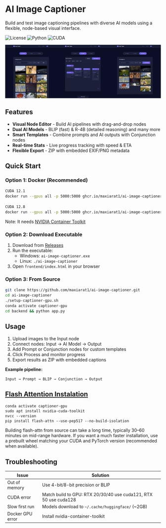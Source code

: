 # AI Image Captioner

Build and test image captioning pipelines with diverse AI models using a flexible, node-based visual interface.

![License](https://img.shields.io/badge/license-MIT-purple.svg)
![Python](https://img.shields.io/badge/python-3.10%20%7C%203.12-blue.svg)
![CUDA](https://img.shields.io/badge/CUDA-12.1%20%7C%2012.8-*.svg)


![AI Image Captioner Interface](assets/Image%20Tagger.png)

## Features

- **Visual Node Editor** - Build AI pipelines with drag-and-drop nodes
- **Dual AI Models** - BLIP (fast) & R-4B (detailed reasoning) and many more
- **Smart Templates** - Combine prompts and AI outputs with Conjunction nodes
- **Real-time Stats** - Live progress tracking with speed & ETA
- **Flexible Export** - ZIP with embedded EXIF/PNG metadata

## Quick Start

### Option 1: Docker (Recommended)

```bash
CUDA 12.1
docker run --gpus all -p 5000:5000 ghcr.io/maxiarat1/ai-image-captioner:latest-python310-cuda121

CUDA 12.8
docker run --gpus all -p 5000:5000 ghcr.io/maxiarat1/ai-image-captioner:latest-python312-cuda128
```
Note: It needs [NVIDIA Container Toolkit](https://docs.nvidia.com/datacenter/cloud-native/container-toolkit/latest/install-guide.html)

### Option 2: Download Executable

1. Download from [Releases](https://github.com/maxiarat1/ai-image-captioner/releases)
2. Run the executable:
   - Windows: `ai-image-captioner.exe`
   - Linux: `./ai-image-captioner`
3. Open `frontend/index.html` in your browser

### Option 3: From Source

```bash
git clone https://github.com/maxiarat1/ai-image-captioner.git
cd ai-image-captioner
./setup-captioner-gpu.sh
conda activate captioner-gpu
cd backend && python app.py
```

## Usage

1. Upload images to the Input node
2. Connect nodes: Input → AI Model → Output
3. Add Prompt or Conjunction nodes for custom templates
4. Click Process and monitor progress
5. Export results as ZIP with embedded captions

**Example pipeline:**
```
Input → Prompt → BLIP → Conjunction → Output
```

## [Flash Attention Instalation](https://github.com/Dao-AILab/flash-attention)
```
conda activate captioner-gpu 
sudo apt install nvidia-cuda-toolkit
nvcc --version
pip install flash-attn --use-pep517 --no-build-isolation
```
Building flash-attn from source can take a long time, typically 30–60 minutes on mid-range hardware.
If you want a much faster installation, use a prebuilt wheel matching your CUDA and PyTorch version (recommended when available).

## Troubleshooting

| Issue | Solution |
|-------|----------|
| Out of memory | Use 4-bit/8-bit precision or BLIP |
| CUDA error | Match build to GPU: RTX 20/30/40 use cuda121, RTX 50 use cuda128 |
| Slow first run | Models download to `~/.cache/huggingface/` (~2GB) |
| Docker GPU error | Install nvidia-container-toolkit |